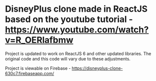 # DisneyPlus clone made in ReactJS based on the youtube tutorial  - https://www.youtube.com/watch?v=R_OERlafbmw

Project is updated to work on ReactJS 6 and other updated libraries. The original code and this code will vary due to these adjustments.

Project is viewable on Firebase - https://disneyplus-clone-630c7.firebaseapp.com/
